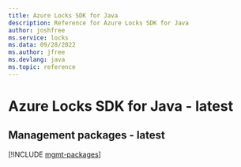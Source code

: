 ```yaml
---
title: Azure Locks SDK for Java
description: Reference for Azure Locks SDK for Java
author: joshfree
ms.service: locks
ms.data: 09/28/2022
ms.author: jfree
ms.devlang: java
ms.topic: reference
---
```

# Azure Locks SDK for Java - latest

## Management packages - latest
[!INCLUDE [mgmt-packages](locks-mgmt-index.md)]